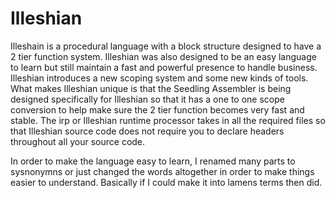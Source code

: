 # Illeshian

Illeshain is a procedural language with a block structure designed to have a 2 tier function system. Illeshian was also designed to be an easy language to learn but still maintain a fast and powerful presence to handle business. Illeshian introduces a new scoping system and some new kinds of tools. What makes Illeshian unique is that the Seedling Assembler is being designed specifically for Illeshian so that it has a one to one scope conversion to help make sure the 2 tier function becomes very fast and stable. The irp or Illeshian runtime processor takes in all the required files so that Illeshian source code does not require you to declare headers throughout all your source code.

In order to make the language easy to learn, I renamed many parts to sysnonymns or just changed the words altogether in order to make things easier to understand. Basically if I could make it into lamens terms then did.
